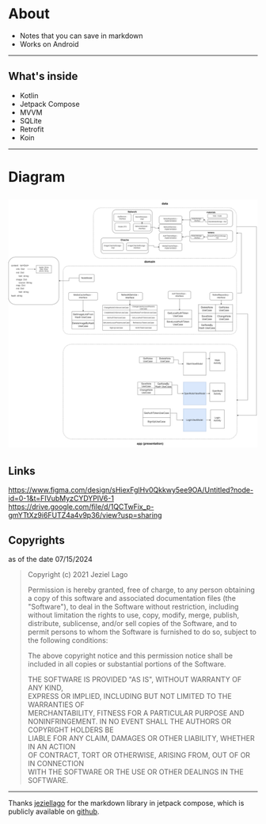 # About

- Notes that you can save in markdown
- Works on Android

---
## What's inside

- Kotlin
- Jetpack Compose
- MVVM
- SQLite
- Retrofit
- Koin
---
# Diagram
![](images/ArchitectureDiagram.png)
---
## Links 
https://www.figma.com/design/sHiexFglHv0Qkkwy5ee9OA/Untitled?node-id=0-1&t=FIVubMyzCYDYPlV6-1
https://drive.google.com/file/d/1QCTwFix_p-gmYTtXz9i6FUTZ4a4v9p36/view?usp=sharing

## Copyrights 

as of the date 07/15/2024

> Copyright (c) 2021 Jeziel Lago  
> 
>Permission is hereby granted, free of charge, to any person obtaining  
a copy of this software and associated documentation files (the  
"Software"), to deal in the Software without restriction, including  
without limitation the rights to use, copy, modify, merge, publish,  
distribute, sublicense, and/or sell copies of the Software, and to  
permit persons to whom the Software is furnished to do so, subject to  
the following conditions:  
> 
>The above copyright notice and this permission notice shall be  
included in all copies or substantial portions of the Software.  
>
>THE SOFTWARE IS PROVIDED "AS IS", WITHOUT WARRANTY OF ANY KIND,  
EXPRESS OR IMPLIED, INCLUDING BUT NOT LIMITED TO THE WARRANTIES OF  
MERCHANTABILITY, FITNESS FOR A PARTICULAR PURPOSE AND  
NONINFRINGEMENT. IN NO EVENT SHALL THE AUTHORS OR COPYRIGHT HOLDERS BE  
LIABLE FOR ANY CLAIM, DAMAGES OR OTHER LIABILITY, WHETHER IN AN ACTION  
OF CONTRACT, TORT OR OTHERWISE, ARISING FROM, OUT OF OR IN CONNECTION  
WITH THE SOFTWARE OR THE USE OR OTHER DEALINGS IN THE SOFTWARE.  

---

Thanks [jeziellago](https://github.com/jeziellago) for the markdown library in jetpack compose, which is publicly available on [github](https://github.com/jeziellago/compose-markdown.git).